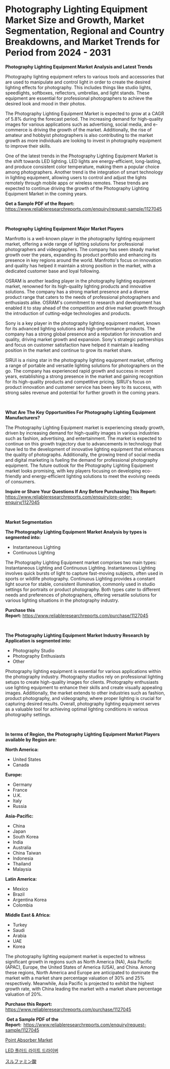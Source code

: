 <p><h1>Photography Lighting Equipment Market Size and Growth, Market Segmentation, Regional and Country Breakdowns, and Market Trends for Period from 2024 -  2031</h1></p><p><strong>Photography Lighting Equipment Market Analysis and Latest Trends</strong></p>
<p><p>Photography lighting equipment refers to various tools and accessories that are used to manipulate and control light in order to create the desired lighting effects for photography. This includes things like studio lights, speedlights, softboxes, reflectors, umbrellas, and light stands. These equipment are essential for professional photographers to achieve the desired look and mood in their photos.</p><p>The Photography Lighting Equipment Market is expected to grow at a CAGR of 5.8% during the forecast period. The increasing demand for high-quality images for various applications such as advertising, social media, and e-commerce is driving the growth of the market. Additionally, the rise of amateur and hobbyist photographers is also contributing to the market growth as more individuals are looking to invest in photography equipment to improve their skills.</p><p>One of the latest trends in the Photography Lighting Equipment Market is the shift towards LED lighting. LED lights are energy-efficient, long-lasting, and produce consistent color temperature, making them a popular choice among photographers. Another trend is the integration of smart technology in lighting equipment, allowing users to control and adjust the lights remotely through mobile apps or wireless remotes. These trends are expected to continue driving the growth of the Photography Lighting Equipment Market in the coming years.</p></p>
<p><strong>Get a Sample PDF of the Report:&nbsp;</strong> <a href="https://www.reliableresearchreports.com/enquiry/request-sample/1127045">https://www.reliableresearchreports.com/enquiry/request-sample/1127045</a></p>
<p>&nbsp;</p>
<p><strong>Photography Lighting Equipment Major Market Players</strong></p>
<p><p>Manfrotto is a well-known player in the photography lighting equipment market, offering a wide range of lighting solutions for professional photographers and videographers. The company has seen steady market growth over the years, expanding its product portfolio and enhancing its presence in key regions around the world. Manfrotto's focus on innovation and quality has helped it maintain a strong position in the market, with a dedicated customer base and loyal following.</p><p>OSRAM is another leading player in the photography lighting equipment market, renowned for its high-quality lighting products and innovative solutions. The company has a strong market presence and a diverse product range that caters to the needs of professional photographers and enthusiasts alike. OSRAM's commitment to research and development has enabled it to stay ahead of the competition and drive market growth through the introduction of cutting-edge technologies and products.</p><p>Sony is a key player in the photography lighting equipment market, known for its advanced lighting solutions and high-performance products. The company has a strong global presence and a reputation for innovation and quality, driving market growth and expansion. Sony's strategic partnerships and focus on customer satisfaction have helped it maintain a leading position in the market and continue to grow its market share.</p><p>SIRUI is a rising star in the photography lighting equipment market, offering a range of portable and versatile lighting solutions for photographers on the go. The company has experienced rapid growth and success in recent years, establishing a strong presence in the market and gaining recognition for its high-quality products and competitive pricing. SIRUI's focus on product innovation and customer service has been key to its success, with strong sales revenue and potential for further growth in the coming years.</p></p>
<p>&nbsp;</p>
<p><strong>What Are The Key Opportunities For Photography Lighting Equipment Manufacturers?</strong></p>
<p><p>The Photography Lighting Equipment market is experiencing steady growth, driven by increasing demand for high-quality images in various industries such as fashion, advertising, and entertainment. The market is expected to continue on this growth trajectory due to advancements in technology that have led to the development of innovative lighting equipment that enhances the quality of photographs. Additionally, the growing trend of social media and digital marketing is fueling the demand for professional photography equipment. The future outlook for the Photography Lighting Equipment market looks promising, with key players focusing on developing eco-friendly and energy-efficient lighting solutions to meet the evolving needs of consumers.</p></p>
<p><strong>Inquire or Share Your Questions If Any Before Purchasing This Report:</strong> <a href="https://www.reliableresearchreports.com/enquiry/pre-order-enquiry/1127045">https://www.reliableresearchreports.com/enquiry/pre-order-enquiry/1127045</a></p>
<p>&nbsp;</p>
<p><strong>Market Segmentation</strong></p>
<p><strong>The Photography Lighting Equipment Market Analysis by types is segmented into:</strong></p>
<p><ul><li>Instantaneous Lighting</li><li>Continuous Lighting</li></ul></p>
<p><p>The Photography Lighting Equipment market comprises two main types: Instantaneous Lighting and Continuous Lighting. Instantaneous Lighting involves quick bursts of light to capture fast-moving subjects, often used in sports or wildlife photography. Continuous Lighting provides a constant light source for stable, consistent illumination, commonly used in studio settings for portraits or product photography. Both types cater to different needs and preferences of photographers, offering versatile solutions for various lighting situations in the photography industry.</p></p>
<p><strong>Purchase this Report:&nbsp;</strong><a href="https://www.reliableresearchreports.com/purchase/1127045">https://www.reliableresearchreports.com/purchase/1127045</a></p>
<p>&nbsp;</p>
<p><strong>The Photography Lighting Equipment Market Industry Research by Application is segmented into:</strong></p>
<p><ul><li>Photography Studio</li><li>Photography Enthusiasts</li><li>Other</li></ul></p>
<p><p>Photography lighting equipment is essential for various applications within the photography industry. Photography studios rely on professional lighting setups to create high-quality images for clients. Photography enthusiasts use lighting equipment to enhance their skills and create visually appealing images. Additionally, the market extends to other industries such as fashion, product photography, and videography, where proper lighting is crucial for capturing desired results. Overall, photography lighting equipment serves as a valuable tool for achieving optimal lighting conditions in various photography settings.</p></p>
<p>&nbsp;</p>
<p><strong>In terms of Region, the Photography Lighting Equipment Market Players available by Region are:</strong></p>
<p>
    <p> <strong> North America: </strong>
        <ul>
            <li>United States</li>
            <li>Canada</li>
        </ul>
        </p> 
    <p> <strong> Europe: </strong>
        <ul>
            <li>Germany</li>
            <li>France</li>
            <li>U.K.</li>
            <li>Italy</li>
            <li>Russia</li>
        </ul>
        </p> 
    <p> <strong> Asia-Pacific: </strong>
        <ul>
            <li>China</li>
            <li>Japan</li>
            <li>South Korea</li>
            <li>India</li>
            <li>Australia</li>
            <li>China Taiwan</li>
            <li>Indonesia</li>
            <li>Thailand</li>
            <li>Malaysia</li>
        </ul>
        </p> 
    <p> <strong> Latin America: </strong>
        <ul>
            <li>Mexico</li>
            <li>Brazil</li>
            <li>Argentina Korea</li>
            <li>Colombia</li>
        </ul>
        </p> 
    <p> <strong> Middle East & Africa: </strong>
        <ul>
            <li>Turkey</li>
            <li>Saudi</li>
            <li>Arabia</li>
            <li>UAE</li>
            <li>Korea</li>
        </ul>
    </p>
    </p>
<p><p>The photography lighting equipment market is expected to witness significant growth in regions such as North America (NA), Asia Pacific (APAC), Europe, the United States of America (USA), and China. Among these regions, North America and Europe are anticipated to dominate the market with a market share percentage valuation of 30% and 25% respectively. Meanwhile, Asia Pacific is projected to exhibit the highest growth rate, with China leading the market with a market share percentage valuation of 20%.</p></p>
<p><strong>Purchase this Report: </strong><a href="https://www.reliableresearchreports.com/purchase/1127045">https://www.reliableresearchreports.com/purchase/1127045</a></p>
<p>&nbsp;<strong>Get a Sample PDF of the Report:&nbsp;&nbsp;</strong><a href="https://www.reliableresearchreports.com/enquiry/request-sample/1127045">https://www.reliableresearchreports.com/enquiry/request-sample/1127045</a></p>
<p><strong></strong></p>
<p><p><a href="https://meowing-canidae-761.notion.site/Point-Absorber-Market-Size-Growth-Outlook-from-2024-to-2031-projecting-at-Market-s-Trends-Analysis-c39c3a5481b44676919c8d5e05124ffb">Point Absorber Market</a></p><p><a href="https://medium.com/@lilmama456456/led-%ED%99%8D%EC%88%98-%EB%9D%BC%EC%9D%B4%ED%8A%B8-%EB%93%9C%EB%9D%BC%EC%9D%B4%EB%B2%84-%EC%8B%9C%EC%9E%A5-%EB%B3%B4%EA%B3%A0%EC%84%9C%EB%8A%94-%EC%9D%B4-%EC%8B%9C%EC%9E%A5%EC%9D%98-%EC%B5%9C%EC%8B%A0-%ED%8A%B8%EB%A0%8C%EB%93%9C%EC%99%80-%EC%84%B1%EC%9E%A5-%EA%B8%B0%ED%9A%8C%EB%A5%BC-%EB%B3%B4%EC%97%AC%EC%A4%8D%EB%8B%88%EB%8B%A4-677c406566ed">LED 플러드 라이트 드라이버</a></p><p><a href="https://github.com/oqxogxyvqe90775/Market-Research-Report-List-1/blob/main/678024411364.md">スルファミン酸</a></p></p>